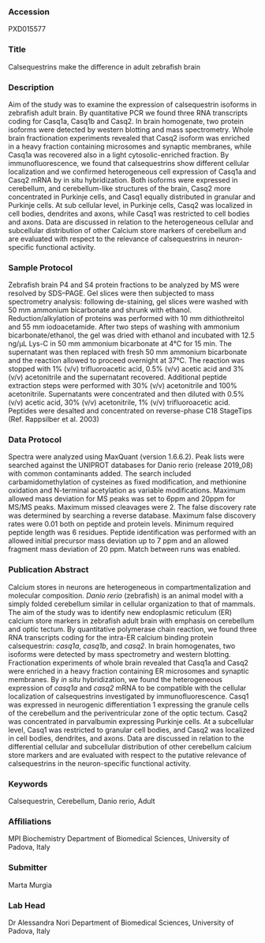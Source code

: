 ### Accession
PXD015577

### Title
Calsequestrins make the difference in adult  zebrafish brain

### Description
Aim of the study was to examine the expression of calsequestrin isoforms in zebrafish adult brain. By quantitative PCR we found three RNA transcripts coding for Casq1a, Casq1b and Casq2. In brain homogenate, two protein isoforms were detected by western blotting and mass spectrometry. Whole brain fractionation experiments revealed that Casq2 isoform was enriched in a heavy fraction containing microsomes and synaptic membranes, while Casq1a was recovered also in a light cytosolic-enriched fraction. By immunofluorescence, we found that calsequestrins show different cellular localization and we confirmed heterogeneous cell expression of Casq1a and Casq2 mRNA by in situ hybridization. Both isoforms were expressed in cerebellum, and cerebellum-like structures of the brain, Casq2 more concentrated in Purkinje cells, and Casq1 equally distributed in granular and Purkinje cells. At sub cellular level, in Purkinje cells, Casq2 was localized in cell bodies, dendrites and axons, while Casq1 was restricted to cell bodies and axons. Data are discussed in relation to the heterogeneous cellular and subcellular distribution of other Calcium store markers of cerebellum and are evaluated with respect to the relevance of calsequestrins in neuron-specific functional activity.

### Sample Protocol
Zebrafish brain P4 and S4 protein fractions to be analyzed by MS were resolved by SDS–PAGE. Gel slices were then subjected to mass spectrometry analysis: following de-staining, gel slices were washed with 50 mm ammonium bicarbonate and shrunk with ethanol. Reduction/alkylation of proteins was performed with 10 mm dithiothreitol and 55 mm iodoacetamide. After two steps of washing with ammonium bicarbonate/ethanol, the gel was dried with ethanol and incubated with 12.5 ng/μL Lys-C in 50 mm ammonium bicarbonate at 4°C for 15 min. The supernatant was then replaced with fresh 50 mm ammonium bicarbonate and the reaction allowed to proceed overnight at 37°C. The reaction was stopped with 1% (v/v) trifluoroacetic acid, 0.5% (v/v) acetic acid and 3% (v/v) acetonitrile and the supernatant recovered. Additional peptide extraction steps were performed with 30% (v/v) acetonitrile and 100% acetonitrile. Supernatants were concentrated and then diluted with 0.5% (v/v) acetic acid, 30% (v/v) acetonitrile, 1% (v/v) trifluoroacetic acid. Peptides were desalted and concentrated on reverse-phase C18 StageTips (Ref. Rappsilber et al. 2003)

### Data Protocol
Spectra were analyzed using MaxQuant (version 1.6.6.2). Peak lists were searched against the UNIPROT databases for Danio rerio (release 2019_08) with common contaminants added. The search included carbamidomethylation of cysteines as fixed modification, and methionine oxidation and N-terminal acetylation as variable modifications. Maximum allowed mass deviation for MS peaks was set to 6ppm and 20ppm for MS/MS peaks. Maximum missed cleavages were 2. The false discovery rate was determined by searching a reverse database. Maximum false discovery rates were 0.01 both on peptide and protein levels. Minimum required peptide length was 6 residues. Peptide identification was performed with an allowed initial precursor mass deviation up to 7 ppm and an allowed fragment mass deviation of 20 ppm. Match between runs was enabled.

### Publication Abstract
Calcium stores in neurons are heterogeneous in compartmentalization and molecular composition. <i>Danio rerio</i> (zebrafish) is an animal model with a simply folded cerebellum similar in cellular organization to that of mammals. The aim of the study was to identify new endoplasmic reticulum (ER) calcium store markers in zebrafish adult brain with emphasis on cerebellum and optic tectum. By quantitative polymerase chain reaction, we found three RNA transcripts coding for the intra-ER calcium binding protein calsequestrin: <i>casq1a</i>, <i>casq1b</i>, and <i>casq2</i>. In brain homogenates, two isoforms were detected by mass spectrometry and western blotting. Fractionation experiments of whole brain revealed that Casq1a and Casq2 were enriched in a heavy fraction containing ER microsomes and synaptic membranes. By <i>in situ</i> hybridization, we found the heterogeneous expression of <i>casq1a</i> and <i>casq2</i> mRNA to be compatible with the cellular localization of calsequestrins investigated by immunofluorescence. Casq1 was expressed in neurogenic differentiation 1 expressing the granule cells of the cerebellum and the periventricular zone of the optic tectum. Casq2 was concentrated in parvalbumin expressing Purkinje cells. At a subcellular level, Casq1 was restricted to granular cell bodies, and Casq2 was localized in cell bodies, dendrites, and axons. Data are discussed in relation to the differential cellular and subcellular distribution of other cerebellum calcium store markers and are evaluated with respect to the putative relevance of calsequestrins in the neuron-specific functional activity.

### Keywords
Calsequestrin, Cerebellum, Danio rerio, Adult

### Affiliations
MPI Biochemistry
Department of Biomedical Sciences, University of Padova, Italy

### Submitter
Marta Murgia

### Lab Head
Dr Alessandra Nori
Department of Biomedical Sciences, University of Padova, Italy



